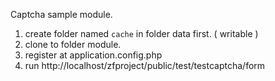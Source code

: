 Captcha sample module.
1. create folder named `cache` in folder data first. ( writable )
2. clone to folder module.
3. register at application.config.php
4. run http://localhost/zfproject/public/test/testcaptcha/form
